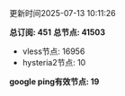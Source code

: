 更新时间2025-07-13 10:11:26

**总订阅: 451**
**总节点: 41503**
- vless节点: 16956
- hysteria2节点: 10

**google ping有效节点: 19**
